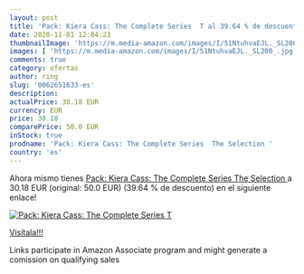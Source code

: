 ```yaml
---
layout: post
title: 'Pack: Kiera Cass: The Complete Series  T al 39.64 % de descuento'
date: 2020-11-01 12:04:23
thumbnailImage: 'https://m.media-amazon.com/images/I/51NtuhvaEJL._SL200_.jpg'
images: [ 'https://m.media-amazon.com/images/I/51NtuhvaEJL._SL200_.jpg' ]
comments: true
category: ofertas
author: ring
slug: '0062651633-es'
description:
actualPrice: 30.18 EUR
currency: EUR
price: 30.18
comparePrice: 50.0 EUR
inStock: true
prodname: 'Pack: Kiera Cass: The Complete Series  The Selection '
country: 'es'
---
```


Ahora mismo tienes [Pack: Kiera Cass: The Complete Series  The Selection ](https://www.amazon.es/dp/0062651633/?tag=tolees-21) a 30.18 EUR (original: 50.0 EUR) (39.64 %  de descuento) en el siguiente enlace!

[![Pack: Kiera Cass: The Complete Series  T](https://m.media-amazon.com/images/I/51NtuhvaEJL._SL200_.jpg)](https://www.amazon.es/dp/0062651633/?tag=tolees-21)

[Visítala!!!](https://www.amazon.es/dp/0062651633/?tag=tolees-21)

Links participate in Amazon Associate program and might generate a comission on qualifying sales
